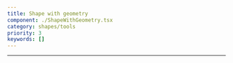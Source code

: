 ```yaml
---
title: Shape with geometry
component: ./ShapeWithGeometry.tsx
category: shapes/tools
priority: 3
keywords: []
---
```


---
